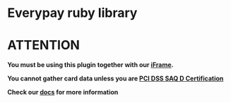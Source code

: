 # Everypay ruby library


# ATTENTION
**You must be using this plugin together with our [iFrame](https://docs.everypay.gr/accept-payments/payform/).**

**You cannot gather card data unless you are [PCI DSS SAQ D Certification](https://www.pcisecuritystandards.org/documents/SAQ_D_v3_Merchant.pdf)**

**Check our [docs](https://docs.everypay.gr/) for more information**
